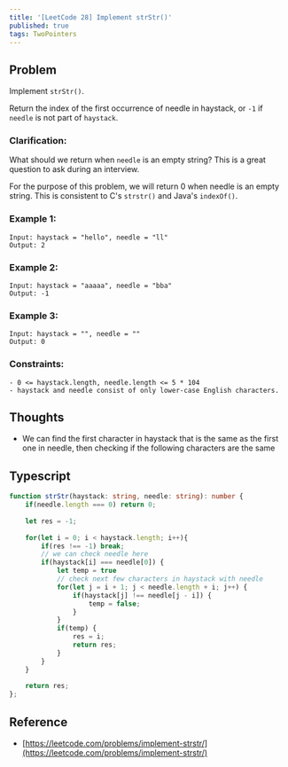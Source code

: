 ```yaml
---
title: '[LeetCode 28] Implement strStr()'
published: true
tags: TwoPointers
---
```


## Problem

Implement `strStr()`.

Return the index of the first occurrence of needle in haystack, or `-1` if `needle` is not part of `haystack`.

### Clarification:

What should we return when `needle` is an empty string? This is a great question to ask during an interview.

For the purpose of this problem, we will return 0 when needle is an empty
string. This is consistent to C's `strstr()` and Java's `indexOf()`.
 
### Example 1:

```
Input: haystack = "hello", needle = "ll"
Output: 2
```

### Example 2:

```
Input: haystack = "aaaaa", needle = "bba"
Output: -1
```

### Example 3:

```
Input: haystack = "", needle = ""
Output: 0
```

### Constraints:

```
- 0 <= haystack.length, needle.length <= 5 * 104
- haystack and needle consist of only lower-case English characters.
```

## Thoughts

- We can find the first character in haystack that is the same as the first one
  in needle, then checking if the following characters are the same

## Typescript

```typescript
function strStr(haystack: string, needle: string): number {
    if(needle.length === 0) return 0;
    
    let res = -1;
    
    for(let i = 0; i < haystack.length; i++){
        if(res !== -1) break;
        // we can check needle here
        if(haystack[i] === needle[0]) {
            let temp = true
            // check next few characters in haystack with needle
            for(let j = i + 1; j < needle.length + i; j++) {
                if(haystack[j] !== needle[j - i]) {
                    temp = false;
                }
            }
            if(temp) {
                res = i;
                return res;
            }
        }
    }
    
    return res;
};
```

## Reference

- [https://leetcode.com/problems/implement-strstr/](https://leetcode.com/problems/implement-strstr/)